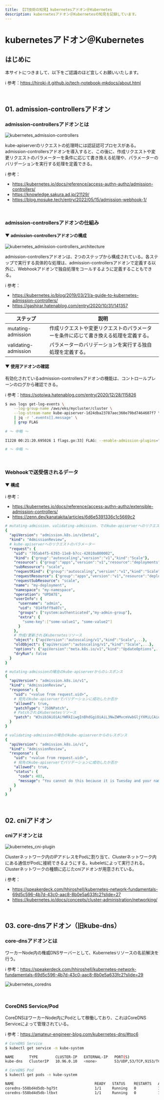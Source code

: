 ```yaml
---
title: 【IT技術の知見】kubernetesアドオン＠Kubernetes
description: kubernetesアドオン＠Kubernetesの知見を記録しています。
---
```


# kubernetesアドオン＠Kubernetes

## はじめに

本サイトにつきまして、以下をご認識のほど宜しくお願いいたします。

ℹ️ 参考：https://hiroki-it.github.io/tech-notebook-mkdocs/about.html

<br>

## 01. admission-controllersアドオン

### admission-controllersアドオンとは

![kubernetes_admission-controllers](https://raw.githubusercontent.com/hiroki-it/tech-notebook/master/images/kubernetes_admission-controllers.png)

kube-apiserverのリクエストの処理時には認証認可プロセスがある。admission-controllersアドオンを導入すると、この後に、作成リクエストや変更リクエストのパラメーターを条件に応じて書き換える処理や、パラメーターのバリデーションを実行する処理を定義できる。

ℹ️ 参考：

- https://kubernetes.io/docs/reference/access-authn-authz/admission-controllers/
- https://knowledge.sakura.ad.jp/21129/
- https://blog.mosuke.tech/entry/2022/05/15/admission-webhook-1/

<br>

### admission-controllersアドオンの仕組み

#### ▼ admission-controllersアドオンの構成

![kubernetes_admission-controllers_architecture](https://raw.githubusercontent.com/hiroki-it/tech-notebook/master/images/kubernetes_admission-controllers_architecture.png)

admission-controllersアドオンは、2つのステップから構成されている。各ステップで実行する具体的な処理は、admission-controllersアドオンで定義する以外に、Webhookアドオンで独自処理をコールするように定義することもできる。

ℹ️ 参考：

- https://kubernetes.io/blog/2019/03/21/a-guide-to-kubernetes-admission-controllers/
- https://gashirar.hatenablog.com/entry/2020/10/31/141357

| ステップ             | 説明                                                         |
| -------------------- | ------------------------------------------------------------ |
| mutating-admission   | 作成リクエストや変更リクエストのパラメーターを条件に応じて書き換える処理を定義する。 |
| validating-admission | パラメーターのバリデーションを実行する独自処理を定義する。   |

#### ▼ 使用アドオンの確認

有効化されているadmission-controllersアドオンの機能は、コントロールプレーンのログから確認できる。

ℹ️ 参考：https://sotoiwa.hatenablog.com/entry/2020/12/28/115826

```bash
$ aws logs get-log-events \
    --log-group-name /aws/eks/mycluster/cluster \
    --log-stream-name kube-apiserver-1d24dba23787aec360e79bd7464607f7 \
    | jq -r '.events[].message' \
    | grep FLAG
  
# 〜 中略 〜
  
I1228 00:21:20.695026 1 flags.go:33] FLAG: --enable-admission-plugins="[NamespaceLifecycle,LimitRanger,ServiceAccount,DefaultStorageClass,ResourceQuota,DefaultTolerationSeconds,NodeRestriction,PodSecurityPolicy]"

# 〜 中略 〜

```

<br>

### Webhookで送受信されるデータ

#### ▼ 構成

ℹ️ 参考：

- https://kubernetes.io/docs/reference/access-authn-authz/extensible-admission-controllers/
- https://zenn.dev/kanatakita/articles/6d6e5391336c1c5669c2

```yaml
# mutating-admission、validating-admission、でのkube-apiserverへのリクエスト
{
  "apiVersion": "admission.k8s.io/v1beta1",
  "kind": "AdmissionReview",
  # kube-apiserverへのリクエストのパラメーター
  "request": {
    "uid": "705ab4f5-6393-11e8-b7cc-42010a800002",
    "kind": {"group":"autoscaling","version":"v1","kind":"Scale"},
    "resource": {"group":"apps","version":"v1","resource":"deployments"},
    "subResource": "scale",
    "requestKind": {"group":"autoscaling","version":"v1","kind":"Scale"},
    "requestResource": {"group":"apps","version":"v1","resource":"deployments"},
    "requestSubResource": "scale",
    "name": "my-deployment",
    "namespace": "my-namespace",
    "operation": "UPDATE",
    "userInfo": {
      "username": "admin",
      "uid": "014fbff9a07c",
      "groups": ["system:authenticated","my-admin-group"],
      "extra": {
        "some-key":["some-value1", "some-value2"]
      }
    },
    # 作成/更新されるKubernetesリソース
    "object": {"apiVersion":"autoscaling/v1","kind":"Scale",...},
    "oldObject": {"apiVersion":"autoscaling/v1","kind":"Scale",...},
    "options": {"apiVersion":"meta.k8s.io/v1","kind":"UpdateOptions",...},
    "dryRun": false
  }
}
```

```yaml
# mutating-admissionの場合のkube-apiserverからのレスポンス
{
  "apiVersion": "admission.k8s.io/v1",
  "kind": "AdmissionReview",
  "response": {
    "uid": "<value from request.uid>",
    # 宛先のkube-apiserverでバリデーションに成功したか否か
    "allowed": true,
    "patchType": "JSONPatch",
    # PatchされるKubernetesリソース
    "patch": "W3sib3AiOiAiYWRkIiwgInBhdGgiOiAiL3NwZWMvcmVwbGljYXMiLCAidmFsdWUiOiAzfV0="
  }
}
```

```yaml
# validating-admissionの場合のkube-apiserverからのレスポンス
{
  "apiVersion": "admission.k8s.io/v1",
  "kind": "AdmissionReview",
  "response": {
    "uid": "<value from request.uid>",
    # 宛先のkube-apiserverでバリデーションに成功したか否か
    "allowed": true,
    "status": {
      "code": 403,
      "message": "You cannot do this because it is Tuesday and your name starts with A"
    }
  }
}
```

<br>

## 02. cniアドオン

### cniアドオンとは

![kubernetes_cni-plugin](https://raw.githubusercontent.com/hiroki-it/tech-notebook/master/images/kubernetes_cni-plugin.png)

Clusterネットワーク内のIPアドレスをPodに割り当て、Clusterネットワーク内にある通信がPodに接続できるようにする。kubeletによって実行される。Clusterネットワークの種類に応じたcniアドオンが用意されている。

ℹ️ 参考：

- https://speakerdeck.com/hhiroshell/kubernetes-network-fundamentals-69d5c596-4b7d-43c0-aac8-8b0e5a633fc2?slide=27
- https://kubernetes.io/docs/concepts/cluster-administration/networking/

<br>

## 03. core-dnsアドオン（旧kube-dns）

### core-dnsアドオンとは

ワーカーNode内の権威DNSサーバーとして、Kubernetesリソースの名前解決を行う。

ℹ️ 参考：https://speakerdeck.com/hhiroshell/kubernetes-network-fundamentals-69d5c596-4b7d-43c0-aac8-8b0e5a633fc2?slide=29

![kubernetes_coredns](https://raw.githubusercontent.com/hiroki-it/tech-notebook/master/images/kubernetes_coredns.png)

<br>

### CoreDNS Service/Pod

CoreDNSはワーカーNode内にPodとして稼働しており、これはCoreDNS Serviceによって管理されている。

ℹ️ 参考：https://amateur-engineer-blog.com/kubernetes-dns/#toc6

```bash
# CoreDNS Service
$ kubectl get service -n kube-system

NAME       TYPE        CLUSTER-IP   EXTERNAL-IP   PORT(S)                  AGE
kube-dns   ClusterIP   10.96.0.10   <none>        53/UDP,53/TCP,9153/TCP   1m0s

# CoreDNS Pod
$ kubectl get pods -n kube-system

NAME                                     READY   STATUS    RESTARTS   AGE
coredns-558bd4d5db-hg75t                 1/1     Running   0          1m0s
coredns-558bd4d5db-ltbxt                 1/1     Running   0          1m0s
```

<br>
